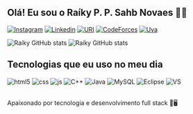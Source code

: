 ## Olá! Eu sou o Raíky P. P. Sahb Novaes 👋😁

[![Instagram](https://img.shields.io/badge/Instagram-E4405F?style=for-the-badge&logo=instagram&logoColor=white)](https://www.instagram.com/raiky_sahb/)
[![Linkedin](https://img.shields.io/badge/LinkedIn-0077B5?style=for-the-badge&logo=linkedin&logoColor=white)](https://www.linkedin.com/in/raiky-prezotto-pereira-sahb-novaes-103108223/)
[![URI](https://img.shields.io/badge/Beecrowd-yellow?style=for-the-badge)](https://www.beecrowd.com.br/judge/pt/profile/625080)
[![CodeForces](https://img.shields.io/badge/Codeforces-445f9d?style=for-the-badge&logo=Codeforces&logoColor=white)](https://codeforces.com/profile/raiky_r4)
[![Uva](https://img.shields.io/badge/UVA-online_Juged-red?style=for-the-badge&logo)](https://uhunt.onlinejudge.org/id/1333437)


<!---->
![Raíky GitHub stats](https://github-readme-stats.vercel.app/api/top-langs/?username=Raikyr4&theme=dracula&count_private=true)
![Raíky GitHub stats](https://github-readme-stats.vercel.app/api?username=Raikyr4&theme=dracula&count_private=true)

## Tecnologias que eu uso no meu dia

<div style="display: inline_block">
  <img align="center" alt="html5" src="https://img.shields.io/badge/HTML5-E34F26?style=for-the-badge&logo=html5&logoColor=white" />
  <img align="center" alt="css" src="https://img.shields.io/badge/CSS3-1572B6?style=for-the-badge&logo=css3&logoColor=white" />
  <img align="center" alt="js" src="https://img.shields.io/badge/JavaScript-F7DF1E?style=for-the-badge&logo=javascript&logoColor=black" />
  <img align="center" alt="C++" src="https://img.shields.io/badge/C%2B%2B-00599C?style=for-the-badge&logo=c%2B%2B&logoColor=white" />
  <img align="center" alt="Java" src="https://img.shields.io/badge/Java-ED8B00?style=for-the-badge&logo=openjdk&logoColor=white" />
  <img align="center" alt="MySQL" src="https://img.shields.io/badge/MySQL-00000F?style=for-the-badge&logo=mysql&logoColor=white" />
  <img align="center" alt="Eclipse" src="https://img.shields.io/badge/Eclipse-2C2255?style=for-the-badge&logo=eclipse&logoColor=white" />
  <img align="center" alt="VS" src="https://img.shields.io/badge/Visual_Studio_Code-0078D4?style=for-the-badge&logo=visual%20studio%20code&logoColor=white" />
</div><br/>



Apaixonado por tecnologia e desenvolvimento full stack 👾🖥️


<!--### Últimos Projetos:>

    

